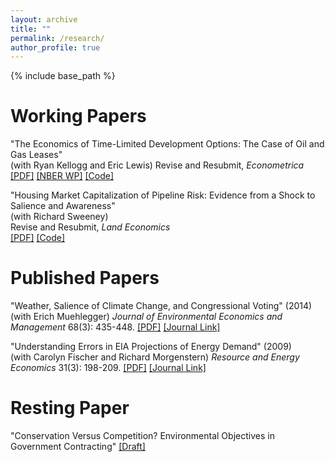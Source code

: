 ```yaml
---
layout: archive
title: ""
permalink: /research/
author_profile: true
---
```


{% include base_path %}

Working Papers 
======

"The Economics of Time-Limited Development Options: The Case of Oil and Gas Leases"  
(with Ryan Kellogg and Eric Lewis)
Revise and Resubmit, *Econometrica*  
[[PDF]](https://eherrnst.github.io/files/pdf/hkl-leasing.pdf) [[NBER WP]](https://www.nber.org/system/files/working_papers/w27165/w27165.pdf)
[[Code]](https://github.com/kelloggrk/Public_HBP)


"Housing Market Capitalization of Pipeline Risk: Evidence from a Shock to Salience and Awareness"  
(with Richard Sweeney)  
Revise and Resubmit, *Land Economics*  
[[PDF]](https://eherrnst.github.io/files/pdf/research/hs-pipelines.pdf) 
[[Code]](https://github.com/rlsweeney/public_HS_pipelines)


Published Papers
======
"Weather, Salience of Climate Change, and Congressional Voting" (2014)
(with Erich Muehlegger)
*Journal of Environmental Economics and Management* 68(3): 435-448.
[[PDF]](https://eherrnst.github.io/files/pdf/research/hm-climate-voting.pdf)
[[Journal Link]](https://doi.org/10.1016/j.jeem.2014.08.002)


"Understanding Errors in EIA Projections of Energy Demand" (2009)  
(with Carolyn Fischer and Richard Morgenstern)
*Resource and Energy Economics* 31(3): 198-209.
[[PDF]](https://eherrnst.github.io/files/pdf/research/fhm-projections.pdf)
[[Journal Link]](https://doi.org/10.1016/j.reseneeco.2009.04.003)


Resting Paper
======
"Conservation Versus Competition? Environmental Objectives in Government Contracting"
[[Draft]](https://eherrnst.github.io/files/pdf/research/herrnstadt-timber-auctions.pdf)

  

  
